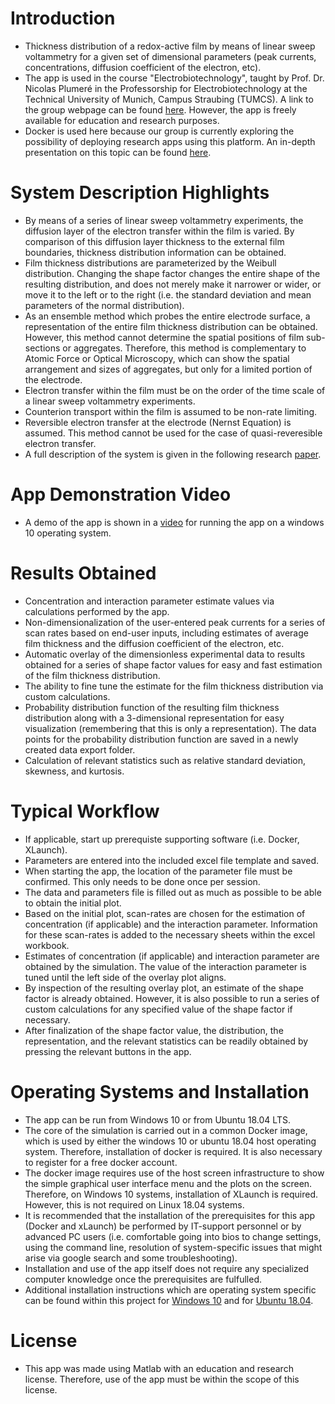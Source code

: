 # Introduction
- Thickness distribution of a redox-active film by means of linear sweep voltammetry for a given set of dimensional parameters (peak currents, concentrations, diffusion coefficient of the electron, etc).
- The app is used in the course "Electrobiotechnology", taught by Prof. Dr. Nicolas Plumeré in the Professorship for Electrobiotechnology at the Technical University of Munich, Campus Straubing (TUMCS). A link to the group webpage can be found [here](https://ebt.cs.tum.de/?lang=en). However, the app is freely available for education and research purposes.
- Docker is used here because our group is currently exploring the possibility of deploying research apps using this platform. An in-depth presentation on this topic can be found [here](https://www.youtube.com/watch?v=L4nqky8qGm8).

# System Description Highlights
- By means of a series of linear sweep voltammetry experiments, the diffusion layer of the electron transfer within the film is varied. By comparison of this diffusion layer thickness to the external film boundaries, thickness distribution information can be obtained.
- Film thickness distributions are parameterized by the Weibull distribution. Changing the shape factor changes the entire shape of the resulting distribution, and does not merely make it narrower or wider, or move it to the left or to the right (i.e. the standard deviation and mean parameters of the normal distribution).
- As an ensemble method which probes the entire electrode surface, a representation of the entire film thickness distribution can be obtained. However, this method cannot determine the spatial positions of film sub-sections or aggregates. Therefore, this method is complementary to Atomic Force or Optical Microscopy, which can show the spatial arrangement and sizes of aggregates, but only for a limited portion of the electrode.
- Electron transfer within the film must be on the order of the time scale of a linear sweep voltammetry experiments.
- Counterion transport within the film is assumed to be non-rate limiting.
- Reversible electron transfer at the electrode (Nernst Equation) is assumed. This method cannot be used for the case of quasi-reveresible electron transfer.
- A full description of the system is given in the following research [paper](https://pubs.rsc.org/en/content/articlelanding/2020/sc/c9sc03653a#!divAbstract).

# App Demonstration Video
- A demo of the app is shown in a [video](https://vimeo.com/557098624) for running the app on a windows 10 operating system.

# Results Obtained
- Concentration and interaction parameter estimate values via calculations performed by the app.
- Non-dimensionalization of the user-entered peak currents for a series of scan rates based on end-user inputs, including estimates of average film thickness and the diffusion coefficient of the electron, etc.
- Automatic overlay of the dimensionless experimental data to results obtained for a series of shape factor values for easy and fast estimation of the film thickness distribution.
- The ability to fine tune the estimate for the film thickness distribution via custom calculations. 
- Probability distribution function of the resulting film thickness distribution along with a 3-dimensional representation for easy visualization (remembering that this is only a representation). The data points for the probability distribution function are saved in a newly created data export folder.
- Calculation of relevant statistics such as relative standard deviation, skewness, and kurtosis.

# Typical Workflow
- If applicable, start up prerequiste supporting software (i.e. Docker, XLaunch).
- Parameters are entered into the included excel file template and saved.
- When starting the app, the location of the parameter file must be confirmed. This only needs to be done once per session.
- The data and parameters file is filled out as much as possible to be able to obtain the initial plot.
- Based on the initial plot, scan-rates are chosen for the estimation of concentration (if applicable) and the interaction parameter. Information for these scan-rates is added to the necessary sheets within the excel workbook.
- Estimates of concentration (if applicable) and interaction parameter are obtained by the simulation. The value of the interaction parameter is tuned until the left side of the overlay plot aligns.
- By inspection of the resulting overlay plot, an estimate of the shape factor is already obtained. However, it is also possible to run a series of custom calculations for any specified value of the shape factor if necessary.
- After finalization of the shape factor value, the distribution, the representation, and the relevant statistics can be readily obtained by pressing the relevant buttons in the app.

# Operating Systems and Installation
- The app can be run from Windows 10 or from Ubuntu 18.04 LTS.
- The core of the simulation is carried out in a common Docker image, which is used by either the windows 10 or ubuntu 18.04 host operating system. Therefore, installation of docker is required. It is also necessary to register for a free docker account.
- The docker image requires use of the host screen infrastructure to show the simple graphical user interface menu and the plots on the screen. Therefore, on Windows 10 systems, installation of XLaunch is required. However, this is not required on Linux 18.04 systems.
- It is recommended that the installation of the prerequisites for this app (Docker and xLaunch) be performed by IT-support personnel or by advanced PC users (i.e. comfortable going into bios to change settings, using the command line, resolution of system-specific issues that might arise via google search and some troubleshooting).
- Installation and use of the app itself does not require any specialized computer knowledge once the prerequisites are fulfulled.
- Additional installation instructions which are operating system specific can be found within this project for [Windows 10](https://github.com/DLBuesen/redox-active-film-distribution-reversible/tree/main/project/windows10) and for [Ubuntu 18.04](https://github.com/DLBuesen/redox-active-film-distribution-reversible/tree/main/project/ubuntu1804).

# License
- This app was made using Matlab with an education and research license. Therefore, use of the app must be within the scope of this license.


